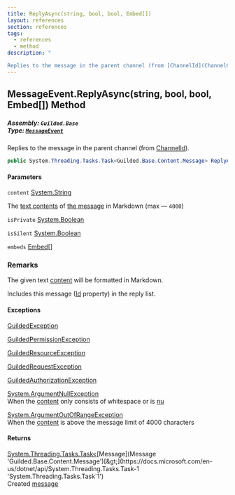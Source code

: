 ```yaml
---
title: ReplyAsync(string, bool, bool, Embed[])
layout: references
section: references
tags:
  - references
  - method
description: "

Replies to the message in the parent channel (from [ChannelId](ChannelContent_TId,TServer_.ChannelId 'Guilded.Base.Content.ChannelContent<TId,TServer>.ChannelId'))."
---
```


## MessageEvent.ReplyAsync(string, bool, bool, Embed[]) Method
##### **Assembly:** `Guilded.Base`<br/>**Type:** [`MessageEvent`](MessageEvent 'Guilded.Base.Events.MessageEvent')

Replies to the message in the parent channel (from [ChannelId](ChannelContent_TId,TServer_.ChannelId 'Guilded.Base.Content.ChannelContent<TId,TServer>.ChannelId')).

```csharp
public System.Threading.Tasks.Task<Guilded.Base.Content.Message> ReplyAsync(string content, bool isPrivate=false, bool isSilent=false, params Guilded.Base.Embeds.Embed[] embeds);
```
#### Parameters

<a name='Guilded.Base.Events.MessageEvent.ReplyAsync(string,bool,bool,Guilded.Base.Embeds.Embed[]).content'></a>

`content` [System.String](https://docs.microsoft.com/en-us/dotnet/api/System.String 'System.String')

The [text contents](Message.Content 'Guilded.Base.Content.Message.Content') of [the message](Message 'Guilded.Base.Content.Message') in Markdown (max — `4000`)

<a name='Guilded.Base.Events.MessageEvent.ReplyAsync(string,bool,bool,Guilded.Base.Embeds.Embed[]).isPrivate'></a>

`isPrivate` [System.Boolean](https://docs.microsoft.com/en-us/dotnet/api/System.Boolean 'System.Boolean')

<a name='Guilded.Base.Events.MessageEvent.ReplyAsync(string,bool,bool,Guilded.Base.Embeds.Embed[]).isSilent'></a>

`isSilent` [System.Boolean](https://docs.microsoft.com/en-us/dotnet/api/System.Boolean 'System.Boolean')

<a name='Guilded.Base.Events.MessageEvent.ReplyAsync(string,bool,bool,Guilded.Base.Embeds.Embed[]).embeds'></a>

`embeds` [Embed](Embed 'Guilded.Base.Embeds.Embed')[[]](https://docs.microsoft.com/en-us/dotnet/api/System.Array 'System.Array')

### Remarks
  
The given text [content](MessageEvent.ReplyAsync(string,bool,bool,Embed[])#Guilded.Base.Events.MessageEvent.ReplyAsync(string,bool,bool,Guilded.Base.Embeds.Embed[]).content 'Guilded.Base.Events.MessageEvent.ReplyAsync(string, bool, bool, Guilded.Base.Embeds.Embed[]).content') will be formatted in Markdown.  
  
Includes this message ([Id](ChannelContent_TId,TServer_.Id 'Guilded.Base.Content.ChannelContent<TId,TServer>.Id') property) in the reply list.

#### Exceptions

[GuildedException](GuildedException 'Guilded.Base.GuildedException')

[GuildedPermissionException](GuildedPermissionException 'Guilded.Base.GuildedPermissionException')

[GuildedResourceException](GuildedResourceException 'Guilded.Base.GuildedResourceException')

[GuildedRequestException](GuildedRequestException 'Guilded.Base.GuildedRequestException')

[GuildedAuthorizationException](GuildedAuthorizationException 'Guilded.Base.GuildedAuthorizationException')

[System.ArgumentNullException](https://docs.microsoft.com/en-us/dotnet/api/System.ArgumentNullException 'System.ArgumentNullException')  
When the [content](MessageEvent.ReplyAsync(string,bool,bool,Embed[])#Guilded.Base.Events.MessageEvent.ReplyAsync(string,bool,bool,Guilded.Base.Embeds.Embed[]).content 'Guilded.Base.Events.MessageEvent.ReplyAsync(string, bool, bool, Guilded.Base.Embeds.Embed[]).content') only consists of whitespace or is [nu](https://docs.microsoft.com/en-us/dotnet/csharp/language-reference/keywords/nu 'https://docs.microsoft.com/en-us/dotnet/csharp/language-reference/keywords/nu')

[System.ArgumentOutOfRangeException](https://docs.microsoft.com/en-us/dotnet/api/System.ArgumentOutOfRangeException 'System.ArgumentOutOfRangeException')  
When the [content](MessageEvent.ReplyAsync(string,bool,bool,Embed[])#Guilded.Base.Events.MessageEvent.ReplyAsync(string,bool,bool,Guilded.Base.Embeds.Embed[]).content 'Guilded.Base.Events.MessageEvent.ReplyAsync(string, bool, bool, Guilded.Base.Embeds.Embed[]).content') is above the message limit of 4000 characters

#### Returns
[System.Threading.Tasks.Task&lt;](https://docs.microsoft.com/en-us/dotnet/api/System.Threading.Tasks.Task-1 'System.Threading.Tasks.Task`1')[Message](Message 'Guilded.Base.Content.Message')[&gt;](https://docs.microsoft.com/en-us/dotnet/api/System.Threading.Tasks.Task-1 'System.Threading.Tasks.Task`1')  
Created [message](Message 'Guilded.Base.Content.Message')